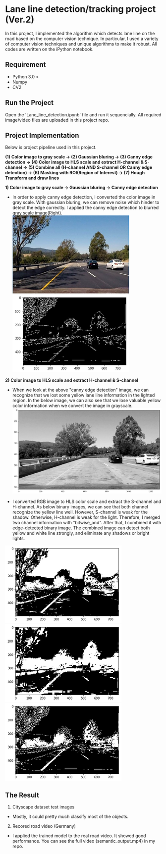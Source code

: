 # Lane line detection/tracking project (Ver.2)
In this project, I implemented the algorithm which detects lane line on the road based on the computer vision technique. In particular, I used a variety of computer vision techniques and unique algorithms to make it robust. All codes are written on the iPython notebook. 

## Requirement 
- Python 3.0 >
- Numpy
- CV2
  
## Run the Project 
Open the 'Lane_line_detection.ipynb' file and run it sequencially. All required image/video files are uploaded in this project repo.

## Project Implementation
Below is project pipeline used in this project.

**(1) Color image to gray scale → (2) Gaussian bluring → (3) Canny edge detection → (4) Color image to HLS scale and extract H-channel & S-channel → (5) Combine all (H-channel AND S-channel OR Canny edge detection) → (6) Masking with ROI(Region of Interest) → (7) Hough Transform and draw lines** 

**1) Color image to gray scale → Gaussian bluring → Canny edge detection** 

- In order to apply canny edge detection, I converted the color image in gray scale. With gaussian bluring, we can remove noise which hinder to detect the edge correctly. I applied the canny edge detection to blurred gray scale image(Right).
![Test image](https://github.com/KHKANG36/Lane-Lines-Finding-Project/blob/master/sample_images/DK2.jpg) ![Test image](https://github.com/KHKANG36/Lane-Lines-Finding-Project/blob/master/sample_images/edge_detect_result.png)

**2) Color image to HLS scale and extract H-channel & S-channel** 
- When we look at the above "canny edge detection" image, we can recognize that we lost some yellow lane line information in the lighted region. In the below image, we can also see that we lose valuable yellow color information when we convert the image in grayscale.
![Test image](https://github.com/KHKANG36/Lane-Lines-Finding-Project/blob/master/sample_images/gray_scale_yellowline.png) 

- I converted RGB image to HLS color scale and extract the S-channel and H-channel. As below binary images, we can see that both channel recognize the yellow line well. However, S-channel is weak for the shadow. Otherwise, H-channel is weak for the light. Therefore, I merged two channel information with "bitwise_and". After that, I combined it with edge-detected binary image. The combined image can detect both yellow and white line strongly, and eliminate any shadows or bright lights. 

![Test image](https://github.com/KHKANG36/Lane-Lines-Finding-Project/blob/master/sample_images/s_channel_result.png)
![Test image](https://github.com/KHKANG36/Lane-Lines-Finding-Project/blob/master/sample_images/h_channel_result.png) 
![Test image](https://github.com/KHKANG36/Lane-Lines-Finding-Project/blob/master/sample_images/combined_result.png) 
 
## The Result
1) Cityscape dataset test images
- Mostly, it could pretty much classify most of the objects.

2) Recored road video (Germany)
- I applied the trained model to the real road video. It showed good performance. You can see the full video (semantic_output.mp4) in my repo. 
